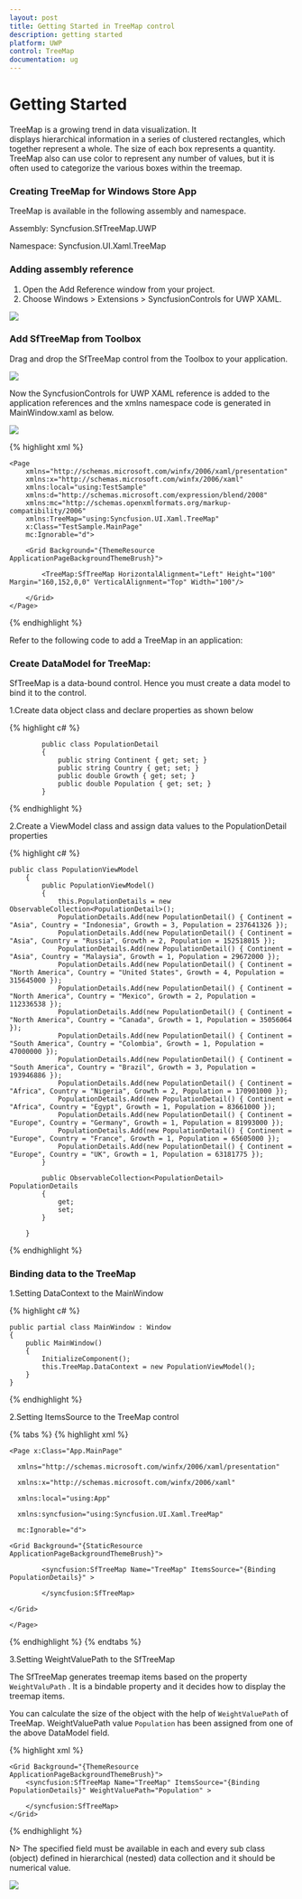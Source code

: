 ```yaml
---
layout: post
title: Getting Started in TreeMap control
description: getting started
platform: UWP
control: TreeMap
documentation: ug
---
```


# Getting Started

TreeMap is a growing trend in data visualization. It displays hierarchical information in a series of clustered rectangles, which together represent a whole. The size of each box represents a quantity. TreeMap also can use color to represent any number of values, but it is often used to categorize the various boxes within the treemap.

### Creating TreeMap for Windows Store App

TreeMap is available in the following assembly and namespace.

Assembly: Syncfusion.SfTreeMap.UWP

Namespace: Syncfusion.UI.Xaml.TreeMap

### Adding assembly reference

1. Open the Add Reference window from your project.
2. Choose Windows > Extensions > SyncfusionControls for UWP XAML.

![](GettingStarted_images/gettingstarted_1.png)


### Add SfTreeMap from Toolbox

Drag and drop the SfTreeMap control from the Toolbox to your application.

![](GettingStarted_images/treemapdesigner.png)

Now the SyncfusionControls for UWP XAML reference is added to the application references and the xmlns namespace code is generated in MainWindow.xaml as below.

![](GettingStarted_images/addingreference.png)

{% highlight xml %}

    <Page
        xmlns="http://schemas.microsoft.com/winfx/2006/xaml/presentation"
        xmlns:x="http://schemas.microsoft.com/winfx/2006/xaml"
        xmlns:local="using:TestSample"
        xmlns:d="http://schemas.microsoft.com/expression/blend/2008"
        xmlns:mc="http://schemas.openxmlformats.org/markup-compatibility/2006"
        xmlns:TreeMap="using:Syncfusion.UI.Xaml.TreeMap"
        x:Class="TestSample.MainPage"
        mc:Ignorable="d">

        <Grid Background="{ThemeResource ApplicationPageBackgroundThemeBrush}">

            <TreeMap:SfTreeMap HorizontalAlignment="Left" Height="100" Margin="160,152,0,0" VerticalAlignment="Top" Width="100"/>

        </Grid>
    </Page>
{% endhighlight %}


Refer to the following code to add a TreeMap in an application:

### Create DataModel for TreeMap:

SfTreeMap is a data-bound control. Hence you must create a data model to bind it to the control.

1.Create data object class and declare properties as shown below 

{% highlight c# %}
      
            public class PopulationDetail
            {
                public string Continent { get; set; }
                public string Country { get; set; }
                public double Growth { get; set; }
                public double Population { get; set; }
            }

{% endhighlight %}

2.Create a ViewModel class and assign data values to the PopulationDetail properties

{% highlight c# %}

    public class PopulationViewModel
        {
            public PopulationViewModel()
            {
                this.PopulationDetails = new ObservableCollection<PopulationDetail>();
                PopulationDetails.Add(new PopulationDetail() { Continent = "Asia", Country = "Indonesia", Growth = 3, Population = 237641326 });
                PopulationDetails.Add(new PopulationDetail() { Continent = "Asia", Country = "Russia", Growth = 2, Population = 152518015 });
                PopulationDetails.Add(new PopulationDetail() { Continent = "Asia", Country = "Malaysia", Growth = 1, Population = 29672000 });
                PopulationDetails.Add(new PopulationDetail() { Continent = "North America", Country = "United States", Growth = 4, Population = 315645000 });
                PopulationDetails.Add(new PopulationDetail() { Continent = "North America", Country = "Mexico", Growth = 2, Population = 112336538 });
                PopulationDetails.Add(new PopulationDetail() { Continent = "North America", Country = "Canada", Growth = 1, Population = 35056064 });
                PopulationDetails.Add(new PopulationDetail() { Continent = "South America", Country = "Colombia", Growth = 1, Population = 47000000 });
                PopulationDetails.Add(new PopulationDetail() { Continent = "South America", Country = "Brazil", Growth = 3, Population = 193946886 });
                PopulationDetails.Add(new PopulationDetail() { Continent = "Africa", Country = "Nigeria", Growth = 2, Population = 170901000 });
                PopulationDetails.Add(new PopulationDetail() { Continent = "Africa", Country = "Egypt", Growth = 1, Population = 83661000 });
                PopulationDetails.Add(new PopulationDetail() { Continent = "Europe", Country = "Germany", Growth = 1, Population = 81993000 });
                PopulationDetails.Add(new PopulationDetail() { Continent = "Europe", Country = "France", Growth = 1, Population = 65605000 });
                PopulationDetails.Add(new PopulationDetail() { Continent = "Europe", Country = "UK", Growth = 1, Population = 63181775 });
            }

            public ObservableCollection<PopulationDetail> PopulationDetails
            {
                get;
                set;
            }

        }

{% endhighlight %}

### Binding data to the TreeMap

1.Setting DataContext to the MainWindow

{% highlight c# %}

    public partial class MainWindow : Window
    {
        public MainWindow()
        {
            InitializeComponent();
            this.TreeMap.DataContext = new PopulationViewModel();
        }
    }

 {% endhighlight %}


2.Setting ItemsSource to the TreeMap control

{% tabs %}
{% highlight xml %}

    <Page x:Class="App.MainPage"

      xmlns="http://schemas.microsoft.com/winfx/2006/xaml/presentation"

      xmlns:x="http://schemas.microsoft.com/winfx/2006/xaml"

      xmlns:local="using:App"

      xmlns:syncfusion="using:Syncfusion.UI.Xaml.TreeMap"

      mc:Ignorable="d">

    <Grid Background="{StaticResource ApplicationPageBackgroundThemeBrush}">

            <syncfusion:SfTreeMap Name="TreeMap" ItemsSource="{Binding PopulationDetails}" >

            </syncfusion:SfTreeMap>

    </Grid>

    </Page>

{% endhighlight %}
{% endtabs %}

3.Setting WeightValuePath to the SfTreeMap 

The SfTreeMap generates treemap items based on the property `WeightValuPath` . It is a bindable property and it decides how to display the treemap items.

You can calculate the size of the object with the help of `WeightValuePath` of TreeMap. WeightValuePath value `Population` has been assigned from one of the above DataModel field.  

{% highlight xml %}

    <Grid Background="{ThemeResource ApplicationPageBackgroundThemeBrush}">
        <syncfusion:SfTreeMap Name="TreeMap" ItemsSource="{Binding PopulationDetails}" WeightValuePath="Population" >

        </syncfusion:SfTreeMap>
    </Grid>

{% endhighlight %}


N>  The specified field must be available in each and every sub class (object) defined in hierarchical (nested) data collection and it should be numerical value.



![](GettingStarted_images/treemapimage.png)

